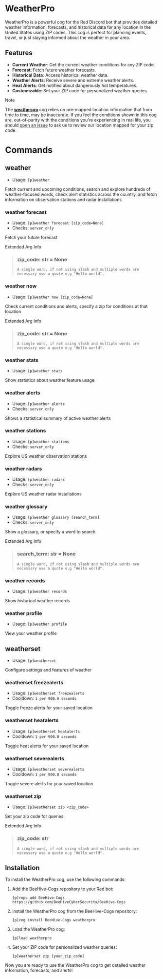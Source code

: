 # WeatherPro

WeatherPro is a powerful cog for the Red Discord bot that provides detailed weather information, forecasts, and historical data for any location in the United States using ZIP codes. This cog is perfect for planning events, travel, or just staying informed about the weather in your area.

## Features

- **Current Weather**: Get the current weather conditions for any ZIP code.
- **Forecast**: Fetch future weather forecasts.
- **Historical Data**: Access historical weather data.
- **Weather Alerts**: Receive severe and extreme weather alerts.
- **Heat Alerts**: Get notified about dangerously hot temperatures.
- **Customizable**: Set your ZIP code for personalized weather queries.

>[!NOTE]
>The **[weatherpro](https://github.com/BeeHiveCyberSecurity/BeeHive-Cogs/tree/main/weatherpro)** cog relies on pre-mapped location information that from time to time, may be inaccurate. If you feel the conditions shown in this cog are, out-of-parity with the conditions you're experiencing in real life, you should [open an issue](https://github.com/BeeHiveCyberSecurity/BeeHive-Cogs/issues/new?assignees=&labels=enhancement%2C+good+first+issue&projects=&template=location-review.md&title=%28Location+review%29) to ask us to review our location mapped for your zip code.

# Commands

## weather
 - Usage: `[p]weather `

Fetch current and upcoming conditions, search and explore hundreds of weather-focused words, check alert statistics across the country, and fetch information on observation stations and radar installations

### weather forecast
 - Usage: `[p]weather forecast [zip_code=None] `
 - Checks: `server_only`

Fetch your future forecast

Extended Arg Info
> ### zip_code: str = None
> ```
> A single word, if not using slash and multiple words are necessary use a quote e.g "Hello world".
> ```
### weather now
 - Usage: `[p]weather now [zip_code=None] `

Check current conditions and alerts, specify a zip for conditions at that location

Extended Arg Info
> ### zip_code: str = None
> ```
> A single word, if not using slash and multiple words are necessary use a quote e.g "Hello world".
> ```
### weather stats
 - Usage: `[p]weather stats `

Show statistics about weather feature usage

### weather alerts
 - Usage: `[p]weather alerts `
 - Checks: `server_only`

Shows a statistical summary of active weather alerts

### weather stations
 - Usage: `[p]weather stations `
 - Checks: `server_only`

Explore US weather observation stations

### weather radars
 - Usage: `[p]weather radars `
 - Checks: `server_only`

Explore US weather radar installations

### weather glossary
 - Usage: `[p]weather glossary [search_term] `
 - Checks: `server_only`

Show a glossary, or specify a word to search

Extended Arg Info
> ### search_term: str = None
> ```
> A single word, if not using slash and multiple words are necessary use a quote e.g "Hello world".
> ```
### weather records
 - Usage: `[p]weather records `

Show historical weather records

### weather profile
 - Usage: `[p]weather profile `

View your weather profile

## weatherset
 - Usage: `[p]weatherset `

Configure settings and features of weather

### weatherset freezealerts
 - Usage: `[p]weatherset freezealerts `
 - Cooldown: `1 per 900.0 seconds`

Toggle freeze alerts for your saved location

### weatherset heatalerts
 - Usage: `[p]weatherset heatalerts `
 - Cooldown: `1 per 900.0 seconds`

Toggle heat alerts for your saved location

### weatherset severealerts
 - Usage: `[p]weatherset severealerts `
 - Cooldown: `1 per 900.0 seconds`

Toggle severe alerts for your saved location

### weatherset zip
 - Usage: `[p]weatherset zip <zip_code> `

Set your zip code for queries

Extended Arg Info
> ### zip_code: str
> ```
> A single word, if not using slash and multiple words are necessary use a quote e.g "Hello world".
> ```


## Installation

To install the WeatherPro cog, use the following commands:

1. Add the BeeHive-Cogs repository to your Red bot:
   ```
   [p]repo add BeeHive-Cogs https://github.com/BeeHiveCyberSecurity/BeeHive-Cogs
   ```

2. Install the WeatherPro cog from the BeeHive-Cogs repository:
   ```
   [p]cog install BeeHive-Cogs weatherpro
   ```

3. Load the WeatherPro cog:
   ```
   [p]load weatherpro
   ```

4. Set your ZIP code for personalized weather queries:
   ```
   [p]weatherset zip [your_zip_code]
   ```

Now you are ready to use the WeatherPro cog to get detailed weather information, forecasts, and alerts!
